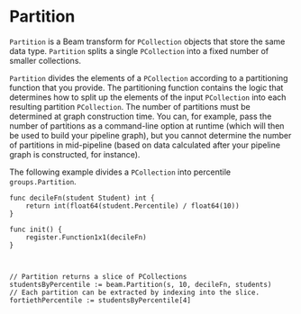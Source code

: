 # Partition

`Partition` is a Beam transform for `PCollection` objects that store the same data type. `Partition` splits a single `PCollection` into a fixed number of smaller collections.

`Partition` divides the elements of a `PCollection` according to a partitioning function that you provide. The partitioning function contains the logic that determines how to split up the elements of the input `PCollection` into each resulting partition `PCollection`. The number of partitions must be determined at graph construction time. You can, for example, pass the number of partitions as a command-line option at runtime (which will then be used to build your pipeline graph), but you cannot determine the number of partitions in mid-pipeline (based on data calculated after your pipeline graph is constructed, for instance).

The following example divides a `PCollection` into percentile `groups.Partition`.

```
func decileFn(student Student) int {
	return int(float64(student.Percentile) / float64(10))
}

func init() {
	register.Function1x1(decileFn)
}



// Partition returns a slice of PCollections
studentsByPercentile := beam.Partition(s, 10, decileFn, students)
// Each partition can be extracted by indexing into the slice.
fortiethPercentile := studentsByPercentile[4]
```